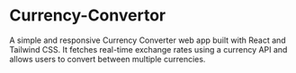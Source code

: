 # Currency-Convertor
A simple and responsive Currency Converter web app built with React and Tailwind CSS. It fetches real-time exchange rates using a currency API and allows users to convert between multiple currencies.
